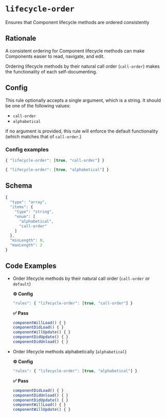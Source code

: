 
# `lifecycle-order`

Ensures that Component lifecycle methods are ordered consistently

## Rationale

A consistent ordering for Component lifecycle methods can make Components easier to read, navigate, and edit.

Ordering lifecycle methods by their natural call order (`call-order`) makes the functionality of each self-documenting.
        

## Config

This rule optionally accepts a single argument, which is a string. It should be one of the following values:
- `call-order`
- `alphabetical`

If no argument is provided, this rule will enforce the default functionality (which matches that of `call-order`.)
        

### Config examples
```ts
{ "lifecycle-order": [true, "call-order"] }
```
```ts
{ "lifecycle-order": [true, "alphabetical"] }
```

## Schema
```ts
{
  "type": "array",
  "items": {
    "type": "string",
    "enum": [
      "alphabetical",
      "call-order"
    ]
  },
  "minLength": 0,
  "maxLength": 2
}
```

## Code Examples
- Order lifecycle methods by their natural call order (`call-order` or `default`)
    
    **⚙️ Config**
    ```ts
    "rules": { "lifecycle-order": [true, "call-order"] }
    ```
    
    **✅ Pass**
    ```ts
    componentWillLoad() { }
    componentDidLoad() { }
    componentWillUpdate() { }
    componentDidUpdate() { }
    componentDidUnload() { }
    ```

- Order lifecycle methods alphabetically (`alphabetical`)
    
    **⚙️ Config**
    ```ts
    "rules": { "lifecycle-order": [true, "alphabetical"] }
    ```
    
    **✅ Pass**
    ```ts
    componentDidLoad() { }
    componentDidUnload() { }
    componentDidUpdate() { }
    componentWillLoad() { }
    componentWillUpdate() { }
    ```
